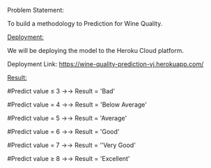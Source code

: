 Problem Statement:

To build a methodology to Prediction for Wine Quality.


<Deployment:>

We will be deploying the model to the Heroku Cloud platform. 

Deployment Link: https://wine-quality-prediction-vj.herokuapp.com/



<Result:>

#Predict value  ≤  3  →→    Result = 'Bad'

#Predict value = 4    →→   Result = 'Below Average'

#Predict value  =  5  →→   Result = 'Average'

#Predict value =  6   →→   Result = 'Good'

#Predict value  =  7  →→   Result = ‘'Very Good'

#Predict value ≥  8  →→   Result = 'Excellent'



